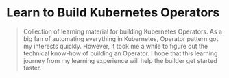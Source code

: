 # Learn to Build Kubernetes Operators

> Collection of learning material for building Kubernetes Operators.
> As a big fan of automating everything in Kubernetes, Operator pattern got my interests quickly.
> However, it took me a while to figure out the technical know-how of building an Operator.
> I hope that this learning journey from my learning experience will help the builder get started faster.
